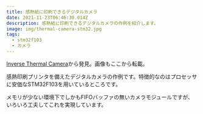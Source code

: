 ```yaml
---
title: 感熱紙に印刷できるデジタルカメラ
date: 2021-11-23T06:46:30.014Z
description: 感熱紙に印刷できるデジタルカメラの作例を紹介します。
image: img/thermal-camera-stm32.jpg
tags:
  - stm32f103
  - カメラ
---
```

[Inverse Thermal Camera](https://hackaday.io/project/171329-inverse-thermal-camera)から発見。画像もここから転載。

感熱印刷プリンタを備えたデジタルカメラの作例です。特徴的なのはプロセッサに安価なSTM32F103を用いているところです。

メモリが少ない環境下でしかもFIFOバッファの無いカメラモジュールですが、いろいろ工夫してこれを実現しています。